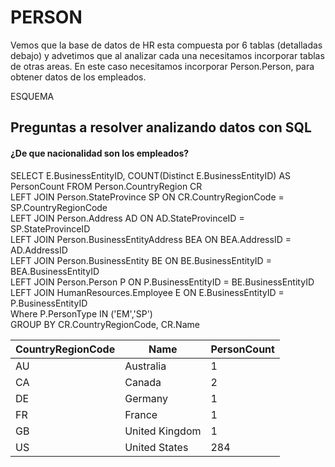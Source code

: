 # PERSON

Vemos que la base de datos de HR esta compuesta por 6 tablas (detalladas debajo) y advetimos que al analizar cada una necesitamos incorporar tablas de otras areas. En este caso necesitamos incorporar Person.Person, para obtener datos de los empleados.

ESQUEMA




## Preguntas a resolver analizando datos con SQL



#### ¿De que nacionalidad son los empleados?

SELECT E.BusinessEntityID, COUNT(Distinct E.BusinessEntityID) AS PersonCount
FROM Person.CountryRegion CR <br>
LEFT JOIN Person.StateProvince SP ON CR.CountryRegionCode = SP.CountryRegionCode  <br>
LEFT JOIN Person.Address AD ON AD.StateProvinceID = SP.StateProvinceID <br>
LEFT JOIN Person.BusinessEntityAddress BEA ON BEA.AddressID = AD.AddressID <br>
LEFT JOIN Person.BusinessEntity BE ON BE.BusinessEntityID = BEA.BusinessEntityID <br>
LEFT JOIN Person.Person P ON P.BusinessEntityID = BE.BusinessEntityID <br>
LEFT JOIN HumanResources.Employee E ON E.BusinessEntityID = P.BusinessEntityID <br>
Where P.PersonType IN ('EM','SP') <br>
GROUP BY CR.CountryRegionCode, CR.Name <br>

| CountryRegionCode | Name            | PersonCount |
|-------------------|-----------------|-------------|
| AU                | Australia       | 1           |
| CA                | Canada          | 2           |
| DE                | Germany         | 1           |
| FR                | France          | 1           |
| GB                | United Kingdom  | 1           |
| US                | United States   | 284         |
